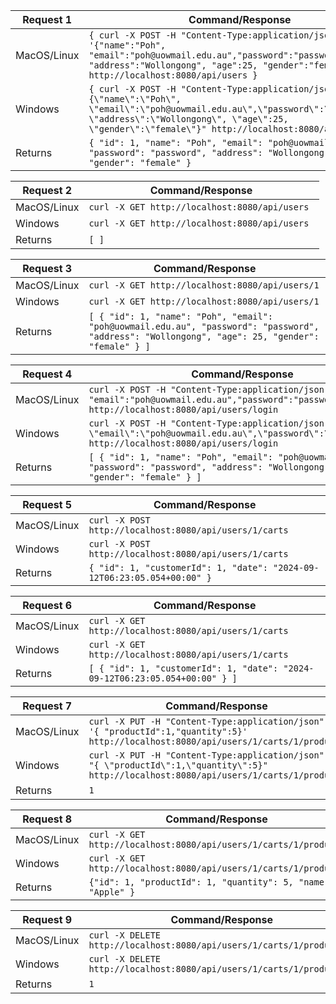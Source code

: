 | Request 1    | Command/Response      |
|--------------|--------------------------------------|
| MacOS/Linux  | `{ curl -X POST -H "Content-Type:application/json" -d '{"name":"Poh", "email":"poh@uowmail.edu.au","password":"password", "address":"Wollongong", "age":25, "gender":"female"}' http://localhost:8080/api/users }`|
| Windows      | `{ curl -X POST -H "Content-Type:application/json" -d "{\"name\":\"Poh\", \"email\":\"poh@uowmail.edu.au\",\"password\":\"password\", \"address\":\"Wollongong\", \"age\":25, \"gender\":\"female\"}" http://localhost:8080/api/users }`  |
| Returns      | `{ "id": 1, "name": "Poh", "email": "poh@uowmail.edu.au", "password": "password", "address": "Wollongong", "age": 25, "gender": "female" }`|


| Request 2    | Command/Response                                                                                                                                                                     |
|--------------|--------------------------------------------------------------------------------------------------------------------------------------------------------------------------------------|
| MacOS/Linux  | `curl -X GET http://localhost:8080/api/users `                                                                                                                                    |
| Windows      | `curl -X GET http://localhost:8080/api/users `                                                                                                                                    |
| Returns      | `[ ]`                                  |


| Request 3    | Command/Response                                                                                                                                                                     |
|--------------|--------------------------------------------------------------------------------------------------------------------------------------------------------------------------------------|
| MacOS/Linux  | `curl -X GET http://localhost:8080/api/users/1`                                                                                                                                    |
| Windows      | `curl -X GET http://localhost:8080/api/users/1`                                                                                                                                    |
| Returns      | `[ { "id": 1, "name": "Poh", "email": "poh@uowmail.edu.au", "password": "password", "address": "Wollongong", "age": 25, "gender": "female" } ]`                                  |


| Request 4    | Command/Response                                                                                                                                                                     |
|--------------|--------------------------------------------------------------------------------------------------------------------------------------------------------------------------------------|
| MacOS/Linux  | `curl -X POST -H "Content-Type:application/json" -d '{ "email":"poh@uowmail.edu.au","password":"password"}' http://localhost:8080/api/users/login`  |
| Windows      | `curl -X POST -H "Content-Type:application/json" -d "{ \"email\":\"poh@uowmail.edu.au\",\"password\":\"password\"}" http://localhost:8080/api/users/login`   |
| Returns      | `[ { "id": 1, "name": "Poh", "email": "poh@uowmail.edu.au", "password": "password", "address": "Wollongong", "age": 25, "gender": "female" } ]`                                  |


| Request 5    | Command/Response                                                                                                                                                                     |
|--------------|--------------------------------------------------------------------------------------------------------------------------------------------------------------------------------------|
| MacOS/Linux  | `curl -X POST http://localhost:8080/api/users/1/carts` |
| Windows      | `curl -X POST http://localhost:8080/api/users/1/carts`   |
| Returns      | `{ "id": 1, "customerId": 1, "date": "2024-09-12T06:23:05.054+00:00" }`                                  |


| Request 6    | Command/Response                                                                                                                                                                     |
|--------------|--------------------------------------------------------------------------------------------------------------------------------------------------------------------------------------|
| MacOS/Linux  | `curl -X GET http://localhost:8080/api/users/1/carts` |
| Windows      | `curl -X GET http://localhost:8080/api/users/1/carts`   |
| Returns      | `[ { "id": 1, "customerId": 1, "date": "2024-09-12T06:23:05.054+00:00" } ]`                                  |


| Request 7    | Command/Response                                                                                                                                                                     |
|--------------|--------------------------------------------------------------------------------------------------------------------------------------------------------------------------------------|
| MacOS/Linux  | `curl -X PUT -H "Content-Type:application/json" -d '{ "productId":1,"quantity":5}' http://localhost:8080/api/users/1/carts/1/products` |
| Windows      | `curl -X PUT -H "Content-Type:application/json" -d "{ \"productId\":1,\"quantity\":5}" http://localhost:8080/api/users/1/carts/1/products`   |
| Returns      | `1` |


| Request 8    | Command/Response                                                                                                                                                                     |
|--------------|--------------------------------------------------------------------------------------------------------------------------------------------------------------------------------------|
| MacOS/Linux  | `curl -X GET http://localhost:8080/api/users/1/carts/1/products` |
| Windows      | `curl -X GET http://localhost:8080/api/users/1/carts/1/products`   |
| Returns      | `{"id": 1, "productId": 1, "quantity": 5, "name": "Apple" }`     |



| Request 9    | Command/Response                                                                                                                                                                     |
|--------------|--------------------------------------------------------------------------------------------------------------------------------------------------------------------------------------|
| MacOS/Linux  | `curl -X DELETE http://localhost:8080/api/users/1/carts/1/products/1` |
| Windows      | `curl -X DELETE http://localhost:8080/api/users/1/carts/1/products/1`   |
| Returns      | `1`     |


